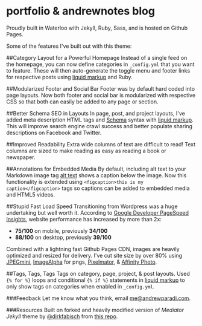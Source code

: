 portfolio &amp; andrewnotes blog
========

Proudly built in Waterloo with Jekyll, Ruby, Sass, and is hosted on Github Pages.

Some of the features I've built out with this theme:

##Category Layout for a Powerful Homepage
Instead of a single feed on the homepage, you can now define categories in `_config.yml` that you want to feature. These will then auto-generate the toggle menu and footer links for respective posts using [liquid markup](https://github.com/shopify/liquid/wiki/Liquid-for-Designers) and Ruby.

##Modularized Footer and Social Bar
Footer was by default hard coded into page layouts. Now both footer and social bar is modularized with respective CSS so that both can easily be added to any page or section.

##Better Schema SEO in Layouts
In page, post, and project layouts, I've added meta description HTML tags and [Schema](http://schema.org/) syntax with [liquid markup](https://github.com/shopify/liquid/wiki/Liquid-for-Designers). This will improve search engine crawl success and better populate sharing descriptions on Facebook and Twitter.

##Improved Readability
Extra wide columns of text are difficult to read! Text columns are sized to make reading as easy as reading a book or newspaper.

##Annotations for Embedded Media
By default, including alt text to your Markdown image tag [alt text](/image/link.jpg) shows a caption below the image. Now this functionality is extended using `<figcaption>this is my caption</figcaption>` tags so captions can be added to embedded media and HTML5 videos.

##Stupid Fast Load Speed
Transitioning from Wordpress was a huge undertaking but well worth it. According to [Google Developer PageSpeed Insights](https://developers.google.com/speed/pagespeed/insights/), website performance has increased by more than 2x:

- **75/100** on mobile, previously **34/100**
- **88/100** on desktop, previously **39/100**

Combined with a lightning fast Github Pages CDN, images are heavily optimized and resized for delivery. I've cut site size by over 80% using [JPEGmini](http://www.jpegmini.com/), [ImageAlpha](https://pngmini.com/) for pngs, [Pixelmator](http://www.pixelmator.com/mac/), &amp; [Affinity Photo](https://affinity.serif.com/en-gb/photo/).

##Tags, Tags, Tags
Tags on category, page, project, &amp; post layouts. Used `{% for %}` loops and conditional `{% if %}` statements in [liquid markup](https://github.com/shopify/liquid/wiki/Liquid-for-Designers) to only show tags on categories when enabled in `_config.yml`.

###Feedback
Let me know what you think, email [me@andrewparadi.com](me@andrewparadi.com).

###Resources
Built on forked and heavily modified version of *Mediator Jekyll* theme by [@dirkfabisch](https://twitter.com/dirkfabisch) from [this repo](https://github.com/dirkfabisch/mediator).